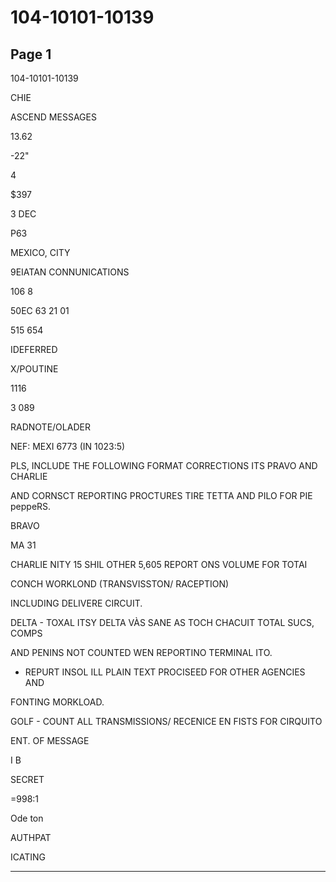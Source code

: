 # 104-10101-10139

## Page 1

104-10101-10139

CHIE

ASCEND MESSAGES

13.62

-22"

4

$397

3 DEC

P63

MEXICO, CITY

9EIATAN CONNUNICATIONS

106 8

50EC 63 21 01

515 654

IDEFERRED

X/POUTINE

1116

3 089

RADNOTE/OLADER

NEF: MEXI 6773 (IN 1023:5)

PLS, INCLUDE THE FOLLOWING FORMAT CORRECTIONS ITS PRAVO AND CHARLIE

AND CORNSCT REPORTING PROCTURES TIRE TETTA AND PILO FOR PIE peppeRS.

BRAVO

MA 31

CHARLIE NITY 15 SHIL OTHER 5,605 REPORT ONS VOLUME FOR TOTAI

CONCH WORKLOND (TRANSVISSTON/ RACEPTION)

INCLUDING DELIVERE CIRCUIT.

DELTA - TOXAL ITSY DELTA VÀS SANE AS TOCH CHACUIT TOTAL SUCS, COMPS

AND PENINS NOT COUNTED WEN REPORTINO TERMINAL ITO.

- REPURT INSOL ILL PLAIN TEXT PROCISEED FOR OTHER AGENCIES AND

FONTING MORKLOAD.

GOLF - COUNT ALL TRANSMISSIONS/ RECENICE EN FISTS FOR CIRQUITO

ENT. OF MESSAGE

I B

SECRET

=998:1

Ode ton

AUTHPAT

ICATING

---

